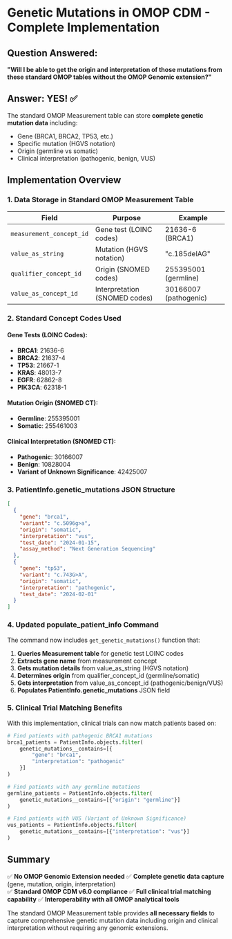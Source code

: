 # Genetic Mutations in OMOP CDM - Complete Implementation

## Question Answered: 
**"Will I be able to get the origin and interpretation of those mutations from these standard OMOP tables without the OMOP Genomic extension?"**

## Answer: YES! ✅

The standard OMOP Measurement table can store **complete genetic mutation data** including:
- Gene (BRCA1, BRCA2, TP53, etc.)
- Specific mutation (HGVS notation)
- Origin (germline vs somatic) 
- Clinical interpretation (pathogenic, benign, VUS)

## Implementation Overview

### 1. Data Storage in Standard OMOP Measurement Table

| Field | Purpose | Example |
|-------|---------|---------|
| `measurement_concept_id` | Gene test (LOINC codes) | 21636-6 (BRCA1) |
| `value_as_string` | Mutation (HGVS notation) | "c.185delAG" |
| `qualifier_concept_id` | Origin (SNOMED codes) | 255395001 (germline) |
| `value_as_concept_id` | Interpretation (SNOMED codes) | 30166007 (pathogenic) |

### 2. Standard Concept Codes Used

#### Gene Tests (LOINC Codes):
- **BRCA1**: 21636-6
- **BRCA2**: 21637-4  
- **TP53**: 21667-1
- **KRAS**: 48013-7
- **EGFR**: 62862-8
- **PIK3CA**: 62318-1

#### Mutation Origin (SNOMED CT):
- **Germline**: 255395001
- **Somatic**: 255461003

#### Clinical Interpretation (SNOMED CT):
- **Pathogenic**: 30166007
- **Benign**: 10828004
- **Variant of Unknown Significance**: 42425007

### 3. PatientInfo.genetic_mutations JSON Structure

```json
[
  {
    "gene": "brca1",
    "variant": "c.5096g>a",
    "origin": "somatic", 
    "interpretation": "vus",
    "test_date": "2024-01-15",
    "assay_method": "Next Generation Sequencing"
  },
  {
    "gene": "tp53",
    "variant": "c.743G>A",
    "origin": "somatic",
    "interpretation": "pathogenic", 
    "test_date": "2024-02-01"
  }
]
```

### 4. Updated populate_patient_info Command

The command now includes `get_genetic_mutations()` function that:

1. **Queries Measurement table** for genetic test LOINC codes
2. **Extracts gene name** from measurement concept  
3. **Gets mutation details** from value_as_string (HGVS notation)
4. **Determines origin** from qualifier_concept_id (germline/somatic)
5. **Gets interpretation** from value_as_concept_id (pathogenic/benign/VUS)
6. **Populates PatientInfo.genetic_mutations** JSON field

### 5. Clinical Trial Matching Benefits

With this implementation, clinical trials can now match patients based on:

```python
# Find patients with pathogenic BRCA1 mutations
brca1_patients = PatientInfo.objects.filter(
    genetic_mutations__contains=[{
        "gene": "brca1", 
        "interpretation": "pathogenic"
    }]
)

# Find patients with any germline mutations
germline_patients = PatientInfo.objects.filter(
    genetic_mutations__contains=[{"origin": "germline"}]
)

# Find patients with VUS (Variant of Unknown Significance)
vus_patients = PatientInfo.objects.filter(
    genetic_mutations__contains=[{"interpretation": "vus"}]
)
```

## Summary

✅ **No OMOP Genomic Extension needed**
✅ **Complete genetic data capture** (gene, mutation, origin, interpretation)  
✅ **Standard OMOP CDM v6.0 compliance**
✅ **Full clinical trial matching capability**
✅ **Interoperability with all OMOP analytical tools**

The standard OMOP Measurement table provides **all necessary fields** to capture comprehensive genetic mutation data including origin and clinical interpretation without requiring any genomic extensions.

